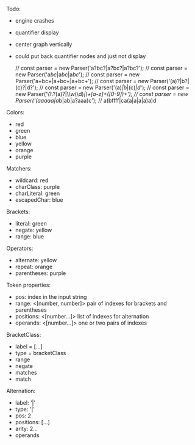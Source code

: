 Todo:

- engine crashes
- quantifier display
- center graph vertically
- could put back quantifier nodes and just not display

  // const parser = new Parser('a?bc?|a?bc?|a?bc?');
  // const parser = new Parser('a*bc*|a*bc*|a*bc*');
  // const parser = new Parser('a+bc+|a+bc+|a+bc+');
  // const parser = new Parser('(a)?|b?|(c)?|d?');
  // const parser = new Parser('(a)_|b_|(c)_|d_');
  // const parser = new Parser('\\?.?(a)?|\\_\\w_(\\d)*|\\+[a-z]+([0-9])+');
  // const parser = new Parser('(aaaaa|a*b|ab|a?aaa)c');
  // a(bffff|ca(a|a|a|a)a)d

Colors:

- red
- green
- blue
- yellow
- orange
- purple

Matchers:

- wildcard: red
- charClass: purple
- charLiteral: green
- escapedChar: blue

Brackets:

- literal: green
- negate: yellow
- range: blue

Operators:

- alternate: yellow
- repeat: orange
- parentheses: purple

Token properties:

- pos: <number> index in the input string
- range: <[number, number]> pair of indexes for brackets and parentheses
- positions: <[number...]> list of indexes for alternation
- operands: <[number...]> one or two pairs of indexes

BracketClass:

- label = [...]
- type = bracketClass
- range
- negate
- matches
- match

Alternation:

- label: '|'
- type: '|'
- pos: 2
- positions: [...]
- arity: 2...
- operands
